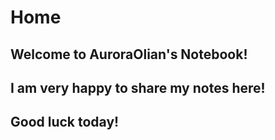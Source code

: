 # Home

## Welcome to AuroraOlian's Notebook!

## I am very happy to share my notes here!

## Good luck today!
